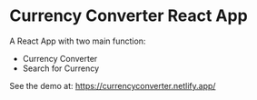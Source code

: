 # Currency Converter React App
A React App with two main function:
- Currency Converter
- Search for Currency

See the demo at: https://currencyconverter.netlify.app/
